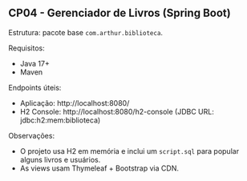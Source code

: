 CP04 - Gerenciador de Livros (Spring Boot)
--------------------------------------------------

Estrutura: pacote base `com.arthur.biblioteca`.

Requisitos:
- Java 17+
- Maven

Endpoints úteis:
- Aplicação: http://localhost:8080/
- H2 Console: http://localhost:8080/h2-console (JDBC URL: jdbc:h2:mem:biblioteca)

Observações:
- O projeto usa H2 em memória e inclui um `script.sql` para popular alguns livros e usuários.
- As views usam Thymeleaf + Bootstrap via CDN.
